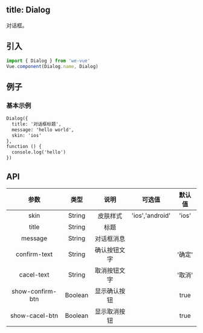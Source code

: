 title: Dialog
---
对话框。

## 引入

```js
import { Dialog } from 'we-vue'
Vue.component(Dialog.name, Dialog)
```

## 例子

### 基本示例

```html
Dialog({
  title: '对话框标题',
  message: 'hello world',
  skin: 'ios'
},
function () {
  console.log('hello')
})
```

## API

|   参数   |   类型    |   说明   | 可选值  |  默认值  |
| :----: | :-----: | :----: | :--: | :---: |
| skin  | String  |  皮肤样式   | 'ios','android'   |   'ios'    |
| title  | String  |  标题   |      |       |
| message  | String  |  对话框消息   |      |       |
| confirm-text  | String  |  确认按钮文字   |      | '确定'    |
| cacel-text  | String  |  取消按钮文字   |      | '取消'    |
| show-confirm-btn | Boolean | 显示确认按钮 |      | true |
| show-cacel-btn | Boolean | 显示取消按钮 |      | true |
